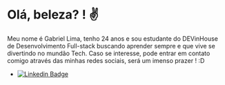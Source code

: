   # Olá, beleza? ! :v:
 
  Meu nome é Gabriel Lima, tenho 24 anos e sou estudante do DEVinHouse de Desenvolvimento Full-stack buscando aprender sempre e que vive se divertindo no mundão Tech.
  Caso se interesse, pode entrar em contato comigo através das minhas redes sociais, será um imenso prazer ! :D 
- [![Linkedin Badge](https://img.shields.io/badge/-LinkedIn-blue?style=flat-square&logo=Linkedin&logoColor=white&link=https://www.linkedin.com/in/gabriel-lima-583691231)](https://www.linkedin.com/in/gabriel-lima-583691231)

<!---
GabireuLima/GabireuLima is a ✨ special ✨ repository because its `README.md` (this file) appears on your GitHub profile.
You can click the Preview link to take a look at your changes.
--->
